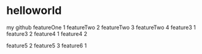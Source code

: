 helloworld
==========

my github
featureOne 1
featureTwo 2
featureTwo 3
featureTwo 4
feature3 1
feature3 2
feature4 1
feature4 2

feature5 2
feature5 3
feature6 1